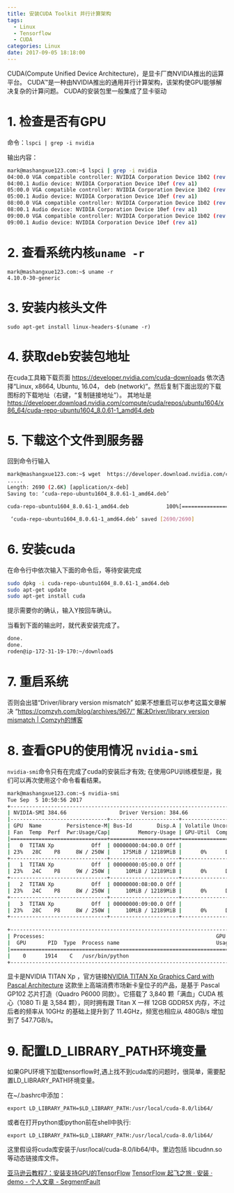 ```yaml
---
title: 安装CUDA Toolkit 并行计算架构
tags:
  - Linux
  - Tensorflow
  - CUDA
categories: Linux
date: 2017-09-05 18:18:00
---
```


<!-- toc -->
<!-- more -->

CUDA(Compute Unified Device Architecture)，是显卡厂商NVIDIA推出的运算平台。 CUDA™是一种由NVIDIA推出的通用并行计算架构，该架构使GPU能够解决复杂的计算问题。 CUDA的安装包里一般集成了显卡驱动
# 1. 检查是否有GPU

命令：`lspci | grep -i nvidia`

输出内容：

```bash
mark@mashangxue123.com:~$ lspci | grep -i nvidia
04:00.0 VGA compatible controller: NVIDIA Corporation Device 1b02 (rev a1)
04:00.1 Audio device: NVIDIA Corporation Device 10ef (rev a1)
05:00.0 VGA compatible controller: NVIDIA Corporation Device 1b02 (rev a1)
05:00.1 Audio device: NVIDIA Corporation Device 10ef (rev a1)
08:00.0 VGA compatible controller: NVIDIA Corporation Device 1b02 (rev a1)
08:00.1 Audio device: NVIDIA Corporation Device 10ef (rev a1)
09:00.0 VGA compatible controller: NVIDIA Corporation Device 1b02 (rev a1)
09:00.1 Audio device: NVIDIA Corporation Device 10ef (rev a1)

```

# 2. 查看系统内核`uname -r`
```
mark@mashangxue123.com:~$ uname -r
4.10.0-30-generic
```

# 3. 安装内核头文件
```
sudo apt-get install linux-headers-$(uname -r)
```

# 4. 获取deb安装包地址

在cuda工具箱下载页面 https://developer.nvidia.com/cuda-downloads
依次选择“Linux, x8664, Ubuntu, 16.04， deb (network)”。然后复制下面出现的下载图标的下载地址（右键，“复制链接地址”）。
其地址是 https://developer.download.nvidia.com/compute/cuda/repos/ubuntu1604/x86_64/cuda-repo-ubuntu1604_8.0.61-1_amd64.deb

# 5. 下载这个文件到服务器

回到命令行输入

```bash
mark@mashangxue123.com:~$ wget  https://developer.download.nvidia.com/compute/cuda/repos/ubuntu1604/x86_64/cuda-repo-ubuntu1604_8.0.61-1_amd64.deb
.....
Length: 2690 (2.6K) [application/x-deb]
Saving to: ‘cuda-repo-ubuntu1604_8.0.61-1_amd64.deb’

cuda-repo-ubuntu1604_8.0.61-1_amd64.deb            100%[==============================================================================================================>]   2.63K  --.-KB/s    in 0s      

 ‘cuda-repo-ubuntu1604_8.0.61-1_amd64.deb’ saved [2690/2690]

```

# 6. 安装cuda

在命令行中依次输入下面的命令后，等待安装完成

```bash
sudo dpkg -i cuda-repo-ubuntu1604_8.0.61-1_amd64.deb
sudo apt-get update
sudo apt-get install cuda
```

提示需要你的确认，输入Y按回车确认。

当看到下面的输出时，就代表安装完成了。

```bash
done.
done.
roden@ip-172-31-19-170:~/download$
```

# 7. 重启系统

否则会出错“Driver/library version mismatch”
如果不想重启可以参考这篇文章解决 
“https://comzyh.com/blog/archives/967/” [解决Driver/library version mismatch | Comzyh的博客](https://comzyh.com/blog/archives/967/)

# 8. 查看GPU的使用情况 `nvidia-smi`
`nvidia-smi`命令只有在完成了cuda的安装后才有效;
在使用GPU训练模型是，我们可以再次使用这个命令看看结果。

```bash
mark@mashangxue123.com:~$ nvidia-smi
Tue Sep  5 10:50:56 2017
+-----------------------------------------------------------------------------+
| NVIDIA-SMI 384.66                 Driver Version: 384.66                    |
|-------------------------------+----------------------+----------------------+
| GPU  Name        Persistence-M| Bus-Id        Disp.A | Volatile Uncorr. ECC |
| Fan  Temp  Perf  Pwr:Usage/Cap|         Memory-Usage | GPU-Util  Compute M. |
|===============================+======================+======================|
|   0  TITAN Xp            Off  | 00000000:04:00.0 Off |                  N/A |
| 23%   28C    P8     8W / 250W |    175MiB / 12189MiB |      0%      Default |
+-------------------------------+----------------------+----------------------+
|   1  TITAN Xp            Off  | 00000000:05:00.0 Off |                  N/A |
| 23%   24C    P8     9W / 250W |     10MiB / 12189MiB |      0%      Default |
+-------------------------------+----------------------+----------------------+
|   2  TITAN Xp            Off  | 00000000:08:00.0 Off |                  N/A |
| 23%   24C    P8     8W / 250W |     10MiB / 12189MiB |      0%      Default |
+-------------------------------+----------------------+----------------------+
|   3  TITAN Xp            Off  | 00000000:09:00.0 Off |                  N/A |
| 23%   28C    P8     8W / 250W |     10MiB / 12189MiB |      0%      Default |
+-------------------------------+----------------------+----------------------+
                                                                               
+-----------------------------------------------------------------------------+
| Processes:                                                       GPU Memory |
|  GPU       PID  Type  Process name                               Usage      |
|=============================================================================|
|    0      1914    C   /usr/bin/python                                165MiB |
+-----------------------------------------------------------------------------+

```
显卡是NVIDIA TITAN Xp ，官方链接[NVIDIA TITAN Xp Graphics Card with Pascal Architecture](https://www.nvidia.com/en-us/geforce/products/10series/titan-xp/)
这款坐上高端消费市场新卡皇位子的产品，是基于 Pascal GP102 芯片打造（Quadro P6000 同款）。它搭载了 3,840 颗「满血」CUDA 核心（1080 Ti 是 3,584 颗），同时拥有跟 Titan X 一样 12GB GDDR5X 内存，不过后者的频率从 10GHz 的基础上提升到了 11.4GHz，频宽也相应从 480GB/s 增加到了 547.7GB/s。

# 9. 配置LD_LIBRARY_PATH环境变量
如果GPU环境下加载tensorflow时,遇上找不到cuda库的问题时，很简单，需要配置LD_LIBRARY_PATH环境变量。

在~/.bashrc中添加：
```
export LD_LIBRARY_PATH=$LD_LIBRARY_PATH:/usr/local/cuda-8.0/lib64/
```
或者在打开python或ipython前在shell中执行:
```
export LD_LIBRARY_PATH=$LD_LIBRARY_PATH:/usr/local/cuda-8.0/lib64/
```
这里假设将cuda库安装于/usr/local/cuda-8.0/lib64/中。里边包括 libcudnn.so等动态链接库文件。

[亚马逊云教程7：安装支持GPU的TensorFlow](http://aws.cn.riverlight.blog/aws/2017/06/12/AWS_tutorial_7.html)
[TensorFlow 起飞之旅 · 安装 · demo - 个人文章 - SegmentFault](https://segmentfault.com/a/1190000010081525)